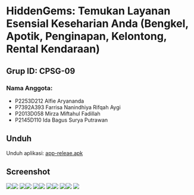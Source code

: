 # HiddenGems: Temukan Layanan Esensial Keseharian Anda (Bengkel, Apotik, Penginapan, Kelontong, Rental Kendaraan)

## Grup ID: CPSG-09
### Nama Anggota:
- P2253D212 Alfie Aryananda
- P7392A393 Farrisa Nanindhiya Rifqah Aygi
- P2013D058 Mirza Miftahul Fadillah
- P2145D110 Ida Bagus Surya Putrawan

## Unduh
Unduh aplikasi: [app-releae.apk](https://github.com/CPSG-09/hiddengems/releases/download/untagged-a77cc9c7d4f0f3cbf088/app-release.apk)

## Screenshot
![](/docs/01-splash.png)![](/docs/02-home.png)
![](/docs/03-find.png)![](/docs/04-place.png)
![](/docs/05-review.png)![](/docs/06-add.png)
![](/docs/07-add.png)![](/docs/08-login.png)
![](/docs/09-register.png)![](/docs/10-profile.png)
![](/docs/11-about.png)
